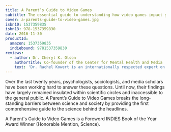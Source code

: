 ```yaml
---
title: A Parent’s Guide to Video Games
subtitle: The essential guide to understanding how video games impact your child's physical, social, and psychological well-being
cover: a-parents-guide-to-video-games.jpg
isbn10: 1537359835
isbn13: 978-1537359830
date: 2016-11-30
productId:
  amazon: 1537359835
  indiebound: 9781537359830
reviews:
  - author: Dr. Cheryl K. Olson
    authorTitle: Co-founder of the Center for Mental Health and Media
    text: 'Dr. Rachel Kowert is an internationally respected expert on video games and youth. Her book fills a gap for parents made anxious by hyperbole and conflicting information about the pros and cons of games. This authoritative source will help parents feel more comfortable making media choices for their children.'
---
```


Over the last twenty years, psychologists, sociologists, and media scholars have been working hard to answer these questions. Until now, their findings have largely remained insulated within scientific circles and inaccessible to the general public. A Parent’s Guide to Video Games breaks the long-standing barriers between science and society by providing the first comprehensive guide to the science behind the headlines.

A Parent's Guide to Video Games is a Foreword INDIES Book of the Year Award Winner (Honorable Mention, Science).
